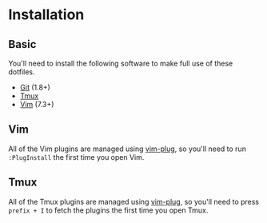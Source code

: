 # Installation

## Basic 
You'll need to install the following software to make full use of these dotfiles.

- [Git](http://git-scm.com/) (1.8+)
- [Tmux](http://tmux.sourceforge.net/)
- [Vim](http://www.vim.org/) (7.3+)

## Vim
All of the Vim plugins are managed using [vim-plug](https://github.com/junegunn/vim-plug), so you'll need to run `:PlugInstall` the first time you open Vim.

## Tmux
All of the Tmux plugins are managed using [vim-plug](https://github.com/tmux-plugins/tmux-fpp), so you'll need to press `prefix + I` to fetch the plugins the first time you open Tmux.
